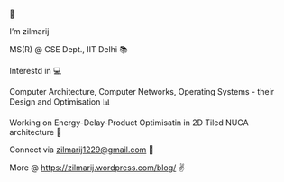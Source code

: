  👋 
 
I’m zilmarij

MS(R) @ CSE Dept., IIT Delhi 📚

Interestd in 💻

Computer Architecture, Computer Networks, Operating Systems - their Design and Optimisation  :bar_chart:

Working on Energy-Delay-Product Optimisatin in 2D Tiled NUCA architecture 🎲

Connect via zilmarij1229@gmail.com :email:

More @ https://zilmarij.wordpress.com/blog/ ✌️

<!---
zilmarij/zilmarij is a ✨ special ✨ repository because its `README.md` (this file) appears on your GitHub profile.
You can click the Preview link to take a look at your changes.
--->
